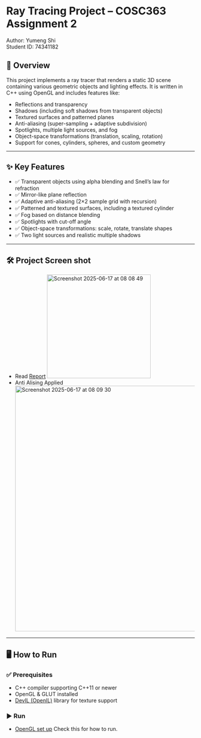 # Ray Tracing Project – COSC363 Assignment 2

Author: Yumeng Shi  
Student ID: 74341182

## 📌 Overview

This project implements a ray tracer that renders a static 3D scene containing various geometric objects and lighting effects. It is written in C++ using OpenGL and includes features like:

- Reflections and transparency
- Shadows (including soft shadows from transparent objects)
- Textured surfaces and patterned planes
- Anti-aliasing (super-sampling + adaptive subdivision)
- Spotlights, multiple light sources, and fog
- Object-space transformations (translation, scaling, rotation)
- Support for cones, cylinders, spheres, and custom geometry

---

## ✨ Key Features

- ✅ Transparent objects using alpha blending and Snell’s law for refraction
- ✅ Mirror-like plane reflection
- ✅ Adaptive anti-aliasing (2×2 sample grid with recursion)
- ✅ Patterned and textured surfaces, including a textured cylinder
- ✅ Fog based on distance blending
- ✅ Spotlights with cut-off angle
- ✅ Object-space transformations: scale, rotate, translate shapes
- ✅ Two light sources and realistic multiple shadows

---

## 🛠️ Project Screen shot
- Read [Report](https://github.com/Jadeshi1998/Computer-Graphics-RayTracing/blob/main/report/COSC363-Assessment2.pdf)
  <img width="277" alt="Screenshot 2025-06-17 at 08 08 49" src="https://github.com/user-attachments/assets/6a6c2fb1-70b0-4bfb-9a56-1d35d3aaad01" />
- Anti Alising Applied
  <img width="656" alt="Screenshot 2025-06-17 at 08 09 30" src="https://github.com/user-attachments/assets/a5058339-3f37-4306-881c-be21d072081a" />

---

## 🖥️ How to Run

### ✅ Prerequisites

- C++ compiler supporting C++11 or newer
- OpenGL & GLUT installed
- [DevIL (OpenIL)](http://openil.sourceforge.net/) library for texture support

### ▶️ Run
- [OpenGL set up](https://github.com/Jadeshi1998/OpenGL_Install/blob/main/OpenGL_VisualStudio.pdf) Check this for how to run.

